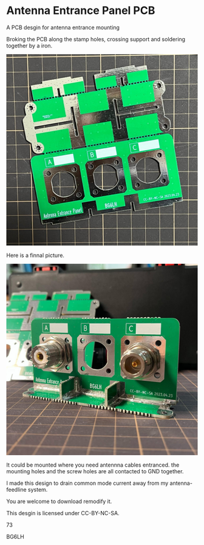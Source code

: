 # Antenna Entrance Panel PCB
A PCB desgin for antenna entrance mounting


Broking the PCB along the stamp holes, crossing support and soldering together by a iron.

![have a look](./pics/before.jpg)



Here is a finnal picture.

![have a look](./pics/finished.jpg)


It could be mounted where you need antennna cables entranced. the mounting holes and the screw holes are all contacted to GND together.

I made this design to drain common mode current away from my antenna-feedline system.

You are welcome to download remodify it.

This desgin is licensed under CC-BY-NC-SA.

73

BG6LH

